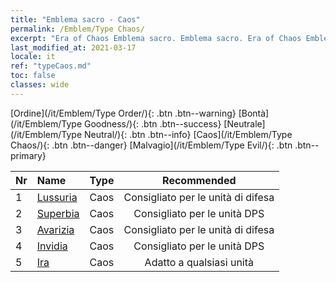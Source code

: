 ```yaml
---
title: "Emblema sacro - Caos"
permalink: /Emblem/Type Chaos/
excerpt: "Era of Chaos Emblema sacro. Emblema sacro. Era of Chaos Emblema sacro Caos. Era of Chaos Caos"
last_modified_at: 2021-03-17
locale: it
ref: "typeCaos.md"
toc: false
classes: wide
---
```


  [Ordine](/it/Emblem/Type Order/){: .btn .btn--warning}   [Bontà](/it/Emblem/Type Goodness/){: .btn .btn--success}   [Neutrale](/it/Emblem/Type Neutral/){: .btn .btn--info}   [Caos](/it/Emblem/Type Chaos/){: .btn .btn--danger}   [Malvagio](/it/Emblem/Type Evil/){: .btn .btn--primary} 

  |  Nr  |             Name            |    Type    |   Recommended   |
  |:-----|:----------------------------|:-----------|:---------------:|
  | 1 | [Lussuria](/it/Emblem/Lust/) | Caos | Consigliato per le unità di difesa | 
  | 2 | [Superbia](/it/Emblem/Arrogance/) | Caos | Consigliato per le unità DPS | 
  | 3 | [Avarizia](/it/Emblem/Greed/) | Caos | Consigliato per le unità di difesa | 
  | 4 | [Invidia](/it/Emblem/Jealousy/) | Caos | Consigliato per le unità DPS | 
  | 5 | [Ira](/it/Emblem/Anger/) | Caos | Adatto a qualsiasi unità | 
